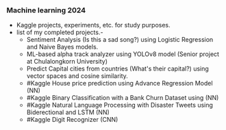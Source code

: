 ### Machine learning 2024 ###
- Kaggle projects, experiments, etc. for study purposes.
- list of my completed projects.-
    - Sentiment Analysis (Is this a sad song?) using Logistic Regression and Naive Bayes models.
    - ML-based alpha track analyzer using YOLOv8 model (Senior project at Chulalongkorn University)
    - Predict Capital cities from countries (What's their capital?) using vector spaces and cosine similarity.
    - #Kaggle  House price prediction using Advance Regression Model (NN)
    - #Kaggle Binary Classification with a Bank Churn Dataset using (NN)
    - #Kaggle Natural Language Processing with Disaster Tweets using Biderectional and LSTM (NN)
    - #Kaggle Digit Recognizer (CNN)
